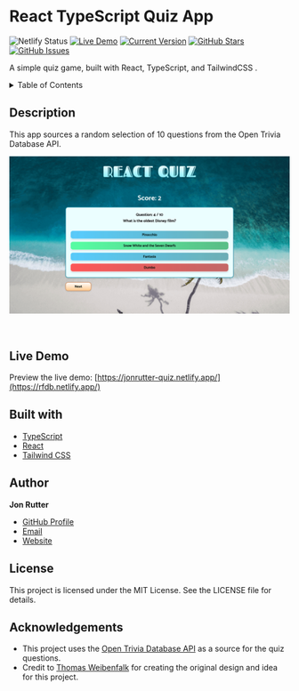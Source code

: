# React TypeScript Quiz App

![Netlify Status](https://api.netlify.com/api/v1/badges/6a656174-7eb1-4a23-8622-8a55da564854/deploy-status)
[![Live Demo](https://img.shields.io/badge/demo-online-green.svg)](https://rfdb.netlify.app/)
[![Current Version](https://img.shields.io/badge/version-2.1.0-green.svg)](https://github.com/jonrutter/react-film-db)
[![GitHub Stars](https://img.shields.io/github/stars/jonrutter/react-film-db.svg)](https://github.com/jonrutter/react-film-db/stargazers)
[![GitHub Issues](https://img.shields.io/github/issues/jonrutter/react-film-db.svg)](https://github.com/jonrutter/react-film-db/issues)

A simple quiz game, built with React, TypeScript, and TailwindCSS .

<details>
  <summary>Table of Contents</summary>
  <ol>
    <li><a href="#description">Description</a></li>
    <li><a href="#live-demo">Live Demo</a></li>
    <li><a href="#built-with">Built With</a></li>
    <li><a href="#author">Author</a></li>
    <li><a href="#license">License</a></li>
    <li><a href="#acknowledgements">Acknowledgments</a></li>
  </ol>
</details>

## Description

This app sources a random selection of 10 questions from the Open Trivia Database API.

![Preview of the React Film Database project](./github/preview-main.png)

<br />

## Live Demo

Preview the live demo: [https://jonrutter-quiz.netlify.app/](https://rfdb.netlify.app/)

## Built with

- [TypeScript](https://www.typescriptlang.org/)
- [React](https://reactjs.org/)
- [Tailwind CSS](https://tailwindcss.com/)

## Author

**Jon Rutter**

- [GitHub Profile](https://www.github.com/rutterjt)
- [Email](mailto:contact@jonrutter.com)
- [Website](https://www.jonrutter.com)

## License

This project is licensed under the MIT License. See the LICENSE file for details.

## Acknowledgements

- This project uses the [Open Trivia Database API](https://opentdb.com/) as a source for the quiz questions.
- Credit to [Thomas Weibenfalk](https://www.youtube.com/watch?v=F2JCjVSZlG0) for creating the original design and idea for this project.
